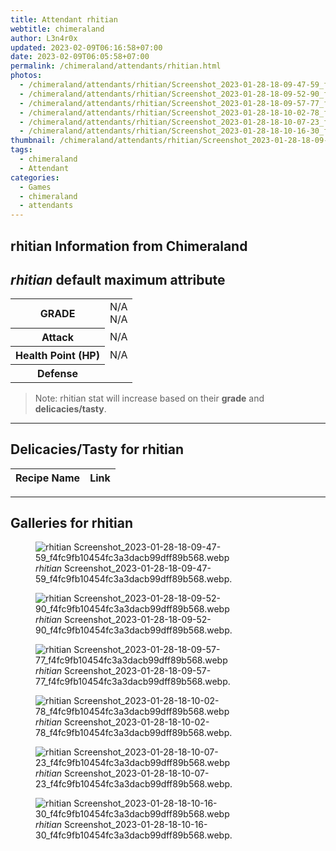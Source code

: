 ```yaml
---
title: Attendant rhitian
webtitle: chimeraland
author: L3n4r0x
updated: 2023-02-09T06:16:58+07:00
date: 2023-02-09T06:05:58+07:00
permalink: /chimeraland/attendants/rhitian.html
photos:
  - /chimeraland/attendants/rhitian/Screenshot_2023-01-28-18-09-47-59_f4fc9fb10454fc3a3dacb99dff89b568.webp
  - /chimeraland/attendants/rhitian/Screenshot_2023-01-28-18-09-52-90_f4fc9fb10454fc3a3dacb99dff89b568.webp
  - /chimeraland/attendants/rhitian/Screenshot_2023-01-28-18-09-57-77_f4fc9fb10454fc3a3dacb99dff89b568.webp
  - /chimeraland/attendants/rhitian/Screenshot_2023-01-28-18-10-02-78_f4fc9fb10454fc3a3dacb99dff89b568.webp
  - /chimeraland/attendants/rhitian/Screenshot_2023-01-28-18-10-07-23_f4fc9fb10454fc3a3dacb99dff89b568.webp
  - /chimeraland/attendants/rhitian/Screenshot_2023-01-28-18-10-16-30_f4fc9fb10454fc3a3dacb99dff89b568.webp
thumbnail: /chimeraland/attendants/rhitian/Screenshot_2023-01-28-18-09-47-59_f4fc9fb10454fc3a3dacb99dff89b568.webp
tags:
  - chimeraland
  - Attendant
categories:
  - Games
  - chimeraland
  - attendants
---
```


<link
  rel="stylesheet"
  href="https://rawcdn.githack.com/dimaslanjaka/Web-Manajemen/870a349/css/bootstrap-5-3-0-alpha3-wrapper.css"
/>
<section id="bootstrap-wrapper">
  <div data-bs-theme="dark">
    <h2>rhitian Information from Chimeraland</h2>
    <h2 id="attribute"><i>rhitian</i> default maximum attribute</h2>
    <div class="row">
      <div class="col mb-2">
        <div class="card">
          <div class="card-body">
            <table>
              <tr>
                <th>GRADE</th>
                <td>N/A <br />N/A</td>
              </tr>
              <tr>
                <th>Attack</th>
                <td>N/A</td>
              </tr>
              <tr>
                <th>Health Point (HP)</th>
                <td>N/A</td>
              </tr>
              <tr>
                <th>Defense</th>
                <td></td>
              </tr>
            </table>
          </div>
        </div>
      </div>
    </div>
    <blockquote>
      Note: rhitian stat will increase based on their <b>grade</b> and
      <b>delicacies/tasty</b>.
    </blockquote>
    <hr />
    <h2 id="delicacies">Delicacies/Tasty for rhitian</h2>
    <div class="card">
      <div class="card-body">
        <div class="table-responsive">
          <table class="table table-striped">
            <thead>
              <tr>
                <th>Recipe Name</th>
                <th>Link</th>
              </tr>
            </thead>
            <tbody></tbody>
          </table>
        </div>
      </div>
    </div>
    <hr />
    <div id="gallery">
      <h2>Galleries for rhitian</h2>
      <div class="row">
        <div class="col-lg-6 col-12">
          <figure>
            <img
              src="https://www.webmanajemen.com/chimeraland/attendants/rhitian/Screenshot_2023-01-28-18-09-47-59_f4fc9fb10454fc3a3dacb99dff89b568.webp"
              alt="rhitian Screenshot_2023-01-28-18-09-47-59_f4fc9fb10454fc3a3dacb99dff89b568.webp"
            />
            <figcaption>
              <i>rhitian</i>
              Screenshot_2023-01-28-18-09-47-59_f4fc9fb10454fc3a3dacb99dff89b568.webp.
            </figcaption>
          </figure>
        </div>
        <div class="col-lg-6 col-12">
          <figure>
            <img
              src="https://www.webmanajemen.com/chimeraland/attendants/rhitian/Screenshot_2023-01-28-18-09-52-90_f4fc9fb10454fc3a3dacb99dff89b568.webp"
              alt="rhitian Screenshot_2023-01-28-18-09-52-90_f4fc9fb10454fc3a3dacb99dff89b568.webp"
            />
            <figcaption>
              <i>rhitian</i>
              Screenshot_2023-01-28-18-09-52-90_f4fc9fb10454fc3a3dacb99dff89b568.webp.
            </figcaption>
          </figure>
        </div>
        <div class="col-lg-6 col-12">
          <figure>
            <img
              src="https://www.webmanajemen.com/chimeraland/attendants/rhitian/Screenshot_2023-01-28-18-09-57-77_f4fc9fb10454fc3a3dacb99dff89b568.webp"
              alt="rhitian Screenshot_2023-01-28-18-09-57-77_f4fc9fb10454fc3a3dacb99dff89b568.webp"
            />
            <figcaption>
              <i>rhitian</i>
              Screenshot_2023-01-28-18-09-57-77_f4fc9fb10454fc3a3dacb99dff89b568.webp.
            </figcaption>
          </figure>
        </div>
        <div class="col-lg-6 col-12">
          <figure>
            <img
              src="https://www.webmanajemen.com/chimeraland/attendants/rhitian/Screenshot_2023-01-28-18-10-02-78_f4fc9fb10454fc3a3dacb99dff89b568.webp"
              alt="rhitian Screenshot_2023-01-28-18-10-02-78_f4fc9fb10454fc3a3dacb99dff89b568.webp"
            />
            <figcaption>
              <i>rhitian</i>
              Screenshot_2023-01-28-18-10-02-78_f4fc9fb10454fc3a3dacb99dff89b568.webp.
            </figcaption>
          </figure>
        </div>
        <div class="col-lg-6 col-12">
          <figure>
            <img
              src="https://www.webmanajemen.com/chimeraland/attendants/rhitian/Screenshot_2023-01-28-18-10-07-23_f4fc9fb10454fc3a3dacb99dff89b568.webp"
              alt="rhitian Screenshot_2023-01-28-18-10-07-23_f4fc9fb10454fc3a3dacb99dff89b568.webp"
            />
            <figcaption>
              <i>rhitian</i>
              Screenshot_2023-01-28-18-10-07-23_f4fc9fb10454fc3a3dacb99dff89b568.webp.
            </figcaption>
          </figure>
        </div>
        <div class="col-lg-6 col-12">
          <figure>
            <img
              src="https://www.webmanajemen.com/chimeraland/attendants/rhitian/Screenshot_2023-01-28-18-10-16-30_f4fc9fb10454fc3a3dacb99dff89b568.webp"
              alt="rhitian Screenshot_2023-01-28-18-10-16-30_f4fc9fb10454fc3a3dacb99dff89b568.webp"
            />
            <figcaption>
              <i>rhitian</i>
              Screenshot_2023-01-28-18-10-16-30_f4fc9fb10454fc3a3dacb99dff89b568.webp.
            </figcaption>
          </figure>
        </div>
      </div>
    </div>
  </div>
</section>